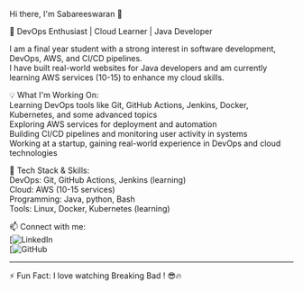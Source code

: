  Hi there, I'm Sabareeswaran 👋  

🚀 DevOps Enthusiast | Cloud Learner | Java Developer  

I am a final year student with a strong interest in software development, DevOps, AWS, and CI/CD pipelines.  
I have built real-world websites for Java developers and am currently learning AWS services (10-15) to enhance my cloud skills.  

💡 What I'm Working On:  
  Learning DevOps tools like Git, GitHub Actions, Jenkins, Docker, Kubernetes, and some advanced topics  
  Exploring AWS services for deployment and automation  
  Building  CI/CD pipelines and monitoring user activity in systems  
  Working at a startup, gaining real-world experience in DevOps and cloud technologies  


🔧 Tech Stack & Skills:  
  DevOps: Git, GitHub Actions, Jenkins (learning)  
  Cloud: AWS (10-15 services)  
  Programming: Java, python, Bash  
  Tools: Linux, Docker, Kubernetes (learning)  

📫 Connect with me:  
[![LinkedIn](www.linkedin.com/in/sabare-eswaran-346902267)  
[![GitHub](https://github.com/sabari432)  

---

⚡ Fun Fact: I love watching Breaking Bad ! 😎🔥  
